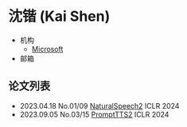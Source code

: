 # 沈锴 (Kai Shen)

- 机构
  - [Microsoft](../Institutions/Microsoft.md)
- 邮箱

## 论文列表

- 2023.04.18 No.01/09 [NaturalSpeech2](../Models/Diffusion/2023.04.18_NaturalSpeech2.md) ICLR 2024
- 2023.09.05 No.03/15 [PromptTTS2](../Models/Prompt/2023.09.05_PromptTTS2.md) ICLR 2024